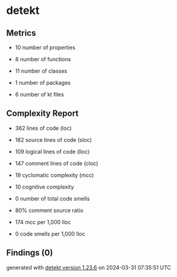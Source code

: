# detekt

## Metrics

* 10 number of properties

* 8 number of functions

* 11 number of classes

* 1 number of packages

* 6 number of kt files

## Complexity Report

* 362 lines of code (loc)

* 182 source lines of code (sloc)

* 109 logical lines of code (lloc)

* 147 comment lines of code (cloc)

* 19 cyclomatic complexity (mcc)

* 10 cognitive complexity

* 0 number of total code smells

* 80% comment source ratio

* 174 mcc per 1,000 lloc

* 0 code smells per 1,000 lloc

## Findings (0)

generated with [detekt version 1.23.6](https://detekt.dev/) on 2024-03-31 07:35:51 UTC
